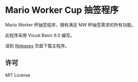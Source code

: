 # Mario Worker Cup 抽签程序

Mario Worker 杯抽签程序，拥有满足 MW 杯抽签需求的所有功能。

此程序采用 Visual Basic 6.0 编写。

请到 [Releases](https://github.com/MarioForeverCommunity/MWCup-Draw/releases) 页面下载主程序。

## 许可

MIT License